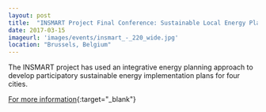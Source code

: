 ```yaml
---
layout: post
title:  "INSMART Project Final Conference: Sustainable Local Energy Planning"
date: 2017-03-15
imageurl: 'images/events/insmart_-_220_wide.jpg'
location: "Brussels, Belgium"
---
```

The INSMART project has used an integrative energy planning approach to develop participatory sustainable energy implementation plans for four cities.

[For more information](http://www.insmartenergy.com/events/insmart-final-conference){:target="_blank"}